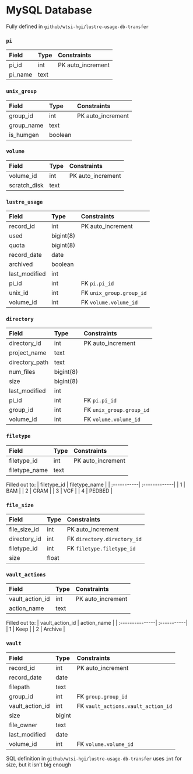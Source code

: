 # MySQL Database

Fully defined in `github/wtsi-hgi/lustre-usage-db-transfer`

### `pi`

| Field    | Type    | Constraints          |
| :--------| :-------| :--------------------|   
| pi_id    | int     | PK auto_increment    |
| pi_name  | text    |                      |

### `unix_group`

| Field     | Type    | Constraints          |
| :---------| :-------| :--------------------|   
| group_id  | int     | PK auto_increment    |
| group_name| text    |                      |
| is_humgen | boolean |                      |

### `volume`

| Field        | Type    | Constraints          |
| :------------| :-------| :--------------------|   
| volume_id    | int     | PK auto_increment    |
| scratch_disk | text    |                      |

### `lustre_usage`

| Field         | Type      | Constraints               |
| :-------------| :---------| :-------------------------|
| record_id     | int       | PK auto_increment         |
| used          | bigint(8) |                           |
| quota         | bigint(8) |                           |
| record_date   | date      |                           |
| archived      | boolean   |                           |
| last_modified | int       |                           |
| pi_id         | int       | FK `pi.pi_id`             |
| unix_id       | int       | FK `unix_group.group_id`  |
| volume_id     | int       | FK `volume.volume_id`     |

### `directory`

| Field          | Type      | Constraints              |
| :--------------| :---------| :------------------------|
| directory_id   | int       | PK auto_increment        |
| project_name   | text      |                          |
| directory_path | text      |                          |
| num_files      | bigint(8) |                          |
| size           | bigint(8) |                          |
| last_modified  | int       |                          |
| pi_id          | int       | FK `pi.pi_id`            |
| group_id       | int       | FK `unix_group.group_id` |
| volume_id      | int       | FK `volume.volume_id`    |

### `filetype`

| Field         | Type | Constraints       |
| :-------------| :----| :-----------------|
| filetype_id   | int  | PK auto_increment |
| filetype_name | text |                   |

Filled out to:
| filetype_id | filetype_name |
| :-----------| :-------------|
| 1           | BAM           |
| 2           | CRAM          |
| 3           | VCF           |
| 4           | PEDBED        |

### `file_size`

| Field        | Type  | Constraints                 |
| :------------| :-----| :---------------------------|
| file_size_id | int   | PK auto_increment           |
| directory_id | int   | FK `directory.directory_id` |
| filetype_id  | int   | FK `filetype.filetype_id`   |
| size         | float |                             |

### `vault_actions`

| Field           | Type | Constraints       |
| :---------------| :----| :-----------------|
| vault_action_id | int  | PK auto_increment |
| action_name     | text |                   |

Filled out to:
| vault_action_id | action_name |
| :---------------| :-----------|
| 1               | Keep        |
| 2               | Archive     |

### `vault`

| Field           | Type   | Constraints                        |
| :---------------| :------| :----------------------------------|
| record_id       | int    | PK auto_increment                  |
| record_date     | date   |                                    |
| filepath        | text   |                                    |
| group_id        | int    | FK `group.group_id`                |
| vault_action_id | int    | FK `vault_actions.vault_action_id` |
| size            | bigint |                                    |
| file_owner      | text   |                                    |
| last_modified   | date   |                                    |
| volume_id       | int    | FK `volume.volume_id`              |

SQL definition in `github/wtsi-hgi/lustre-usage-db-transfer` uses `int` for size, but it isn't big enough